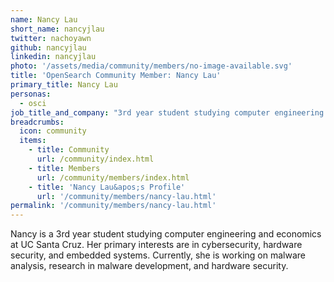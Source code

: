 ```yaml
---
name: Nancy Lau
short_name: nancyjlau
twitter: nachoyawn
github: nancyjlau
linkedin: nancyjlau
photo: '/assets/media/community/members/no-image-available.svg'
title: 'OpenSearch Community Member: Nancy Lau'
primary_title: Nancy Lau
personas:
  - osci
job_title_and_company: "3rd year student studying computer engineering and economics at UC Santa Cruz"
breadcrumbs:
  icon: community
  items:
    - title: Community
      url: /community/index.html
    - title: Members
      url: /community/members/index.html
    - title: 'Nancy Lau&apos;s Profile'
      url: '/community/members/nancy-lau.html'
permalink: '/community/members/nancy-lau.html'
---
```


Nancy is a 3rd year student studying computer engineering and economics at UC Santa Cruz. Her primary interests are in cybersecurity, hardware security, and embedded systems. Currently, she is working on malware analysis, research in malware development, and hardware security.